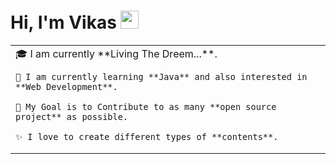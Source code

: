 # Hi, I'm Vikas <img src="https://github.com/TheDudeThatCode/TheDudeThatCode/blob/master/Assets/Hi.gif" width="29px">

<table>
<tr>
  <td valign="center">
    🎓 I am currently **Living The Dreem...**.
    
    🌱 I am currently learning **Java** and also interested in **Web Development**.
    
    🎯 My Goal is to Contribute to as many **open source project** as possible.
    
    ✨ I love to create different types of **contents**.
  </td> 
    
</tr>
</table>
